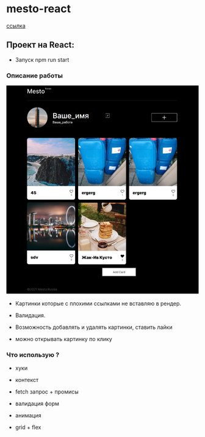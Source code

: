 # mesto-react

[ссылка](https://interind.github.io/mesto-react/index.html)

## Проект на React:

* Запуск npm run start

### Описание работы

![My image](./src/images/Screenshot.png)

* Картинки которые с плохими ссылками не вставляю в рендер.

* Валидация.

* Возможность добавлять и удалять картинки, ставить лайки

* можно открывать картинку по клику

### Что использую ?

* хуки

* контекст

* fetch запрос + промисы

* валидация форм

* анимация

* grid + flex

